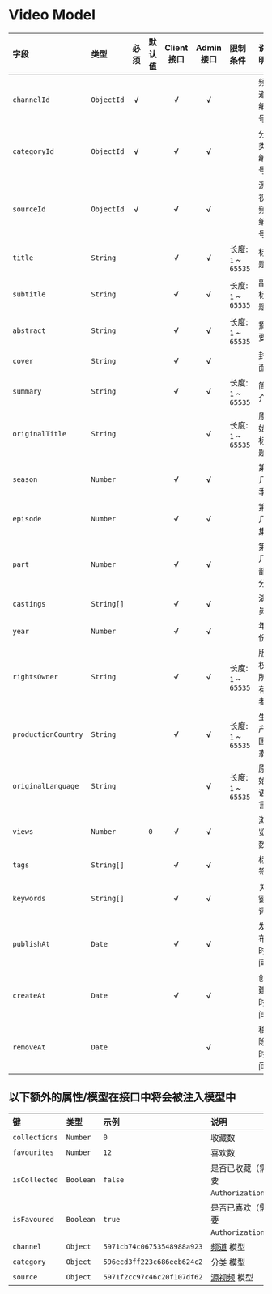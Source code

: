 # Video Model

字段                | 类型       | 必须 | 默认值   | Client 接口 | Admin 接口 | 限制条件             | 说明
:------------------ | :--------- | :--: | :------- | :---------: | :--------: | :------------------- | :----
`channelId`         | `ObjectId` | √    |          | √           | √          |                      | 频道编号
`categoryId`        | `ObjectId` | √    |          | √           | √          |                      | 分类编号
`sourceId`          | `ObjectId` | √    |          | √           | √          |                      | 源视频编号
`title`             | `String`   |      |          | √           | √          | 长度: `1` ~ `65535`  | 标题
`subtitle`          | `String`   |      |          | √           | √          | 长度: `1` ~ `65535`  | 副标题
`abstract`          | `String`   |      |          | √           | √          | 长度: `1` ~ `65535`  | 摘要
`cover`             | `String`   |      |          | √           | √          |                      | 封面
`summary`           | `String`   |      |          | √           | √          | 长度: `1` ~ `65535`  | 简介
`originalTitle`     | `String`   |      |          |             | √          | 长度: `1` ~ `65535`  | 原始标题
`season`            | `Number`   |      |          | √           | √          |                      | 第几季
`episode`           | `Number`   |      |          | √           | √          |                      | 第几集
`part`              | `Number`   |      |          | √           | √          |                      | 第几部分
`castings`          | `String[]` |      |          | √           | √          |                      | 演员
`year`              | `Number`   |      |          | √           | √          |                      | 年份
`rightsOwner`       | `String`   |      |          | √           | √          | 长度: `1` ~ `65535`  | 版权所有者
`productionCountry` | `String`   |      |          | √           | √          | 长度: `1` ~ `65535`  | 生产国家
`originalLanguage`  | `String`   |      |          |             | √          | 长度: `1` ~ `65535`  | 原始语言
`views`             | `Number`   |      | `0`      | √           | √          |                      | 浏览数
`tags`              | `String[]` |      |          | √           | √          |                      | 标签
`keywords`          | `String[]` |      |          | √           | √          |                      | 关键词
`publishAt`         | `Date`     |      |          | √           | √          |                      | 发布时间
`createAt`          | `Date`     |      |          | √           | √          |                      | 创建时间
`removeAt`          | `Date`     |      |          |             | √          |                      | 移除时间

## 以下额外的属性/模型在接口中将会被注入模型中

键            | 类型      | 示例                       | 说明
:------------ | :-------- | :------------------------- | :------------------
`collections` | `Number`  | `0`                        | 收藏数
`favourites`  | `Number`  | `12`                       | 喜欢数
`isCollected` | `Boolean` | `false`                    | 是否已收藏（需要 `Authorization`）
`isFavoured`  | `Boolean` | `true`                     | 是否已喜欢（需要 `Authorization`）
`channel`     | `Object`  | `5971cb74c06753548988a923` | [频道][channel-model] 模型
`category`    | `Object`  | `596ecd3ff223c686eeb624c2` | [分类][category-model] 模型
`source`      | `Object`  | `5971f2cc97c46c20f107df62` | [源视频][source-video-model] 模型

[channel-model]: ./channel.md
[category-model]: ./category.md
[source-video-model]: ./source-video.md
